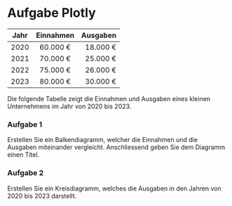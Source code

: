 # Aufgabe Plotly

| Jahr   |      Einnahmen      |  Ausgaben |
|----------|:-------------:|------:|
| 2020 |  60.000 € | 18.000 € |
| 2021 |    70.000 €   |   25.000 € |
| 2022 | 75.000 € |    26.000 € |
| 2023 | 80.000 € |    30.000 € |

Die folgende Tabelle zeigt die Einnahmen und Ausgaben eines kleinen Unternehmens im Jahr von 2020 bis 2023.

### Aufgabe 1
Erstellen Sie ein Balkendiagramm, welcher die Einnahmen und die Ausgaben miteinander vergleicht.
Anschliessend geben Sie dem Diagramm einen Titel.

### Aufgabe 2
Erstellen Sie ein Kreisdiagramm, welches die Ausgaben in den Jahren von 2020 bis 2023 darstellt.